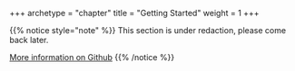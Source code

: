 +++
archetype = "chapter"
title = "Getting Started"
weight = 1
+++

{{% notice style="note" %}}
This section is under redaction, please come back later.

[More information on Github](https://github.com/lerenn/cryptellation)
{{% /notice %}}




